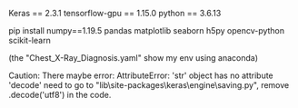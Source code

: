 Keras == 2.3.1
tensorflow-gpu == 1.15.0
python == 3.6.13

pip install numpy==1.19.5 pandas matplotlib seaborn h5py opencv-python scikit-learn

(the "Chest_X-Ray_Diagnosis.yaml" show my env using anaconda)

Caution:
There maybe error: AttributeError: 'str' object has no attribute 'decode'
need to go to "lib\site-packages\keras\engine\saving.py", remove .decode('utf8') in the code.


